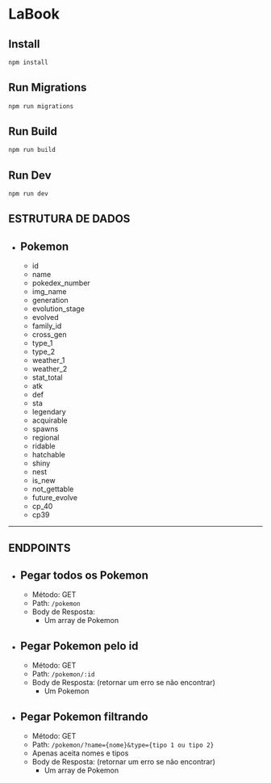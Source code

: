 # LaBook

## Install

```sh
npm install
```

## Run Migrations

```sh
npm run migrations
```

## Run Build

```sh
npm run build
```

## Run Dev

```sh
npm run dev
```

## ESTRUTURA DE DADOS  
  
* ## Pokemon
  * id
  * name
  * pokedex_number
  * img_name
  * generation
  * evolution_stage
  * evolved
  * family_id
  * cross_gen
  * type_1
  * type_2
  * weather_1
  * weather_2
  * stat_total
  * atk
  * def
  * sta
  * legendary
  * acquirable
  * spawns
  * regional
  * ridable
  * hatchable
  * shiny
  * nest
  * is_new
  * not_gettable
  * future_evolve
  * cp_40
  * cp39
 
---


## ENDPOINTS 

* ## Pegar todos os Pokemon
  * Método: GET
  * Path: `/pokemon`
  * Body de Resposta:
    * Um array de Pokemon

* ## Pegar Pokemon pelo id
  * Método: GET
  * Path: `/pokemon/:id`
  * Body de Resposta: (retornar um erro se não encontrar)
    * Um Pokemon

* ## Pegar Pokemon filtrando
  * Método: GET
  * Path: `/pokemon/?name={nome}&type={tipo 1 ou tipo 2}`
  * Apenas aceita nomes e tipos
  * Body de Resposta: (retornar um erro se não encontrar)
    * Um array de Pokemon